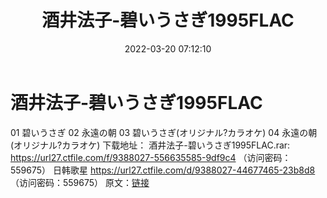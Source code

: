﻿---
title: 酒井法子-碧いうさぎ1995FLAC
date: 2022-03-20 07:12:10
categories: 外语音乐
tags: 外语音乐
---
# 酒井法子-碧いうさぎ1995FLAC

01 碧いうさぎ
02 永遠の朝
03 碧いうさぎ(オリジナル?カラオケ)
04 永遠の朝(オリジナル?カラオケ)
下载地址：
酒井法子-碧いうさぎ1995FLAC.rar: https://url27.ctfile.com/f/9388027-556635585-9df9c4
（访问密码：559675）
日韩歌星
https://url27.ctfile.com/d/9388027-44677465-23b8d8
（访问密码：559675）
原文：[链接](https://blog.sina.com.cn/s/blog_1647c7e7601030wa9.html)